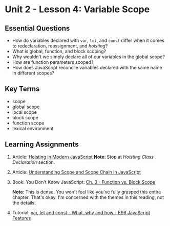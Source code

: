 # Unit 2 - Lesson 4: Variable Scope

## Essential Questions
* How do variables declared with `var`, `let`, and `const` differ when it comes to redeclaration, reassignment, and _hoisting_? 
* What is global, function, and block scoping?
* Why wouldn't we simply declare all of our variables in the global scope?
* How are function parameters scoped?
* How does JavaScript reconcile variables declared with the same name in different scopes?

## Key Terms
* scope
* global scope
* local scope
* block scope
* function scope
* lexical environment

## Learning Assignments
1. Article: [Hoisting in Modern JavaScript](https://blog.bitsrc.io/hoisting-in-modern-javascript-let-const-and-var-b290405adfda)
    **Note**: Stop at _Hoisting Class Declaration_ section.

2. Article: [Understanding Scope and Scope Chain in JavaScript](https://blog.bitsrc.io/understanding-scope-and-scope-chain-in-javascript-f6637978cf53)

3. Book: You Don't Know JavaScript: [Ch. 3 - Function vs. Block Scope](https://github.com/getify/You-Dont-Know-JS/blob/2nd-ed/scope-closures/ch3.md)

    **Note**: This is dense. You won't feel like you've fully grasped this entire chapter. That's okay. I'm concerned with the themes in this reading, not the details.

4. Tutorial: [var, let and const - What, why and how - ES6 JavaScript Features](https://www.youtube.com/watch?v=sjyJBL5fkp8)
